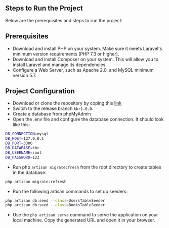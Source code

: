 ## Steps to Run the Project

Below are the prerequisites and steps to run the project:


## Prerequisites

- Download and install PHP on your system. Make sure it meets Laravel's minimum version requirements (PHP 7.3 or higher).
-  Download and install Composer on your system. This will allow you to install Laravel and manage its dependencies.
- Configure a Web Server, such as Apache 2.0, and MySQL minimum version 5.7.

## Project Configuration

- Download or clone the repository by coping this [link](https://github.com/aqilbutt/koinz_book_recommender.git)
- Switch to the release branch `kbr1.0.0`.
- Create a database from phpMyAdmin
- Open the .env file and configure the database connection. It should look like this:

```bash
DB_CONNECTION=mysql
DB_HOST=127.0.0.1
DB_PORT=3306
DB_DATABASE=kbr
DB_USERNAME=root
DB_PASSWORD=123
```
- Run php `artisan migrate:fresh` from the root directory to create tables in the database:

```bash
php artisan migrate:refresh
```
- Run the following artisan commands to set up seeders:

```bash
php artisan db:seed --class=UsersTableSeeder
php artisan db:seed --class=BooksTableSeeder
```
- Use the `php artisan serve` command to serve the application on your local machine. Copy the generated URL and open it in your browser.
